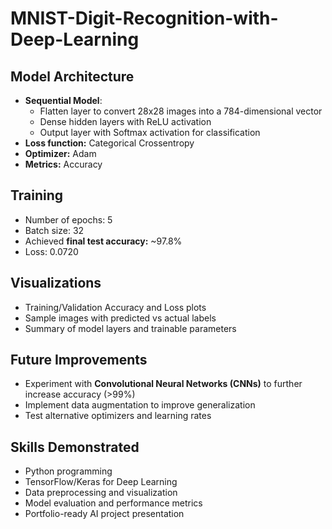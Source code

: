 # MNIST-Digit-Recognition-with-Deep-Learning

## Model Architecture
- **Sequential Model**:
  - Flatten layer to convert 28x28 images into a 784-dimensional vector
  - Dense hidden layers with ReLU activation
  - Output layer with Softmax activation for classification
- **Loss function:** Categorical Crossentropy
- **Optimizer:** Adam
- **Metrics:** Accuracy

## Training
- Number of epochs: 5
- Batch size: 32
- Achieved **final test accuracy:** ~97.8%
- Loss: 0.0720

## Visualizations
- Training/Validation Accuracy and Loss plots
- Sample images with predicted vs actual labels
- Summary of model layers and trainable parameters

## Future Improvements
- Experiment with **Convolutional Neural Networks (CNNs)** to further increase accuracy (>99%)
- Implement data augmentation to improve generalization
- Test alternative optimizers and learning rates

## Skills Demonstrated
- Python programming
- TensorFlow/Keras for Deep Learning
- Data preprocessing and visualization
- Model evaluation and performance metrics
- Portfolio-ready AI project presentation
